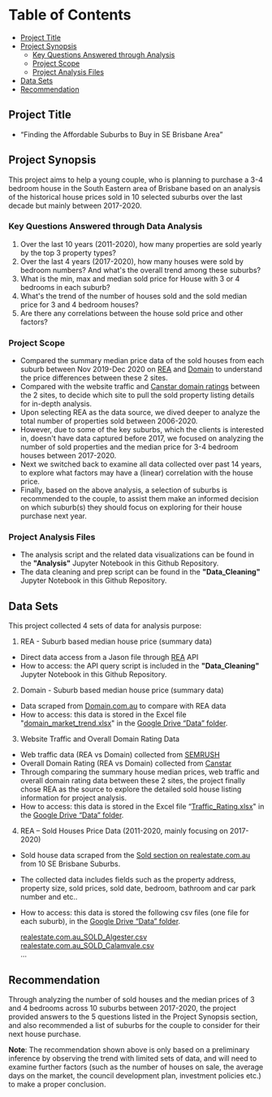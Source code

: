 
# Table of Contents

* [Project Title](#Project-Title)
* [Project Synopsis](#Project-Synopsis)
  * [Key Questions Answered through Analysis](#Key-Questions-Answered-through-Analysis)
  * [Project Scope](#Project-Scope)
  * [Project Analysis Files](#Project-Analysis-Files)
* [Data Sets](#Data-Sets)
* [Recommendation](#Recommendation)



## Project Title 
* “Finding the Affordable Suburbs to Buy in SE Brisbane Area”

## Project Synopsis 
This project aims to help a young couple, who is planning to purchase a 3-4 bedroom house in the South Eastern area of Brisbane based on an analysis of the historical house prices sold in 10 selected suburbs over the last decade but mainly between 2017-2020.

### Key Questions Answered through Data Analysis 
1.	Over the last 10 years (2011-2020), how many properties are sold yearly by the top 3 property types?
2.	Over the last 4 years (2017-2020), how many houses were sold by bedroom numbers? And what's the overall trend among these suburbs?
3.	What is the min, max and median sold price for House with 3 or 4 bedrooms in each suburb?
4.	What's the trend of the number of houses sold and the sold median price for 3 and 4 bedroom houses?
5.	Are there any correlations between the house sold price and other factors?

### Project Scope
* Compared the summary median price data of the sold houses from each suburb between Nov 2019-Dec 2020 on [REA](https://www.realestate.com.au/sold/) and [Domain](https://www.domain.com.au/) to understand the price differences between these 2 sites.
* Compared with the website traffic and [Canstar domain ratings](https://www.canstarblue.com.au/stores-services/real-estate-vs-domain/) between the 2 sites, to decide which site to pull the sold property listing details for in-depth analysis.<br>
* Upon selecting REA as the data source, we dived deeper to analyze the total number of properties sold between 2006-2020.<br>
* However, due to some of the key suburbs, which the clients is interested in, doesn't have data captured before 2017, we focused on analyzing the number of sold properties and the median price for 3-4 bedroom houses between 2017-2020.<br>
* Next we switched back to examine all data collected over past 14 years, to explore what factors may have a (linear) correlation with the house price.<br>
* Finally, based on the above analysis, a selection of suburbs is recommended to the couple, to assist them make an informed decision on which suburb(s) they should focus on exploring for their house purchase next year.<br>
</font>

### Project Analysis Files
* The analysis script and the related data visualizations can be found in the **"Analysis"** Jupyter Notebook in this Github Repository.
* The data cleaning and prep script can be found in the **"Data_Cleaning"** Jupyter Notebook in this Github Repository.

## Data Sets

This project collected 4 sets of data for analysis purpose:<br>
1. REA - Suburb based median house price (summary data)<br>
  * Direct data access from a Jason file through [REA](https://realestate.com.au) API
  * How to access: the API query script is included in the **"Data_Cleaning"** Jupyter Notebook in this Github Repository.


2.	Domain - Suburb based median house price (summary data)<br>
  * Data scraped from [Domain.com.au](https://www.domain.com.au/) to compare with REA data
  * How to access: this data is stored in the Excel file "[domain_market_trend.xlsx](https://docs.google.com/spreadsheets/d/1Bp3Ufrkx_YNkrzFG0Fo8glmVHHkjc6rOXsNbw13BJds/edit?usp=sharing)" in the [Google Drive “Data” folder](https://drive.google.com/drive/folders/12qFycpdnDk8_SrNtqTyAVV8o0O0o-wPf?usp=sharing).


3.	Website Traffic and Overall Domain Rating Data
  * Web traffic data (REA vs Domain) collected from [SEMRUSH](https://www.semrush.com/)
  * Overall Domain Rating (REA vs Domain) collected from [Canstar](https://www.canstarblue.com.au/stores-services/real-estate-vs-domain/)
  * Through comparing the summary house median prices, web traffic and overall domain rating data between these 2 sites, the project finally chose REA as the source to explore the detailed sold house listing information for project analysis. 
  * How to access: this data is stored in the Excel file “[Traffic_Rating.xlsx](https://docs.google.com/spreadsheets/d/1XQYlDbTnuqz_YNu0iszhu9sh3PqkX1u9778QthOYeAI/edit?usp=sharing)" in the [Google Drive “Data” folder](https://drive.google.com/drive/folders/12qFycpdnDk8_SrNtqTyAVV8o0O0o-wPf?usp=sharing).


4.	REA – Sold Houses Price Data (2011-2020, mainly focusing on 2017-2020)<br>
  * Sold house data scraped from the [Sold section on realestate.com.au](https://www.realestate.com.au/sold/) from 10 SE Brisbane Suburbs.
  * The collected data includes fields such as the property address, property size, sold prices, sold date, bedroom, bathroom and car park number and etc..
  * How to access: this data is stored the following csv files (one file for each suburb), in the [Google Drive “Data” folder](https://drive.google.com/drive/folders/12qFycpdnDk8_SrNtqTyAVV8o0O0o-wPf?usp=sharing).

    [realestate.com.au_SOLD_Algester.csv](https://docs.google.com/spreadsheets/d/1TPHdKGY-VXani8OVQuFE-68Gg6mc06Hc_gTsltQXpjw/edit?usp=sharing)<br>
    [realestate.com.au_SOLD_Calamvale.csv](https://docs.google.com/spreadsheets/d/1KRQfJ4rNB-3YFZOW1glmdcAWQ0d7PBmtGiZGp1lA_RY/edit?usp=sharing)<br>
    …

## Recommendation

Through analyzing the number of sold houses and the median prices of 3 and 4 bedrooms across 10 suburbs between 2017-2020, the project provided answers to the 5 questions listed in the Project Synopsis section, and also recommended a list of suburbs for the couple to consider for their next house purchase.

**Note**: The recommendation shown above is only based on 
a preliminary inference by observing the trend with limited sets of data, and will need to examine further factors (such as the number of houses on sale, the average days on the market, the council development plan, investment policies etc.) to make a proper conclusion.
   



